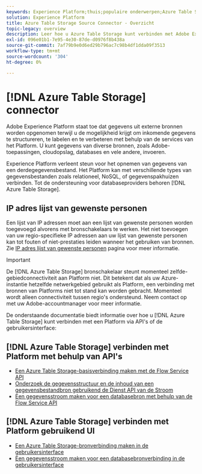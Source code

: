 ```yaml
---
keywords: Experience Platform;thuis;populaire onderwerpen;Azure Table Storage;azure table storage;ATS;ats
solution: Experience Platform
title: Azure Table Storage Source Connector - Overzicht
topic-legacy: overview
description: Leer hoe u Azure Table Storage kunt verbinden met Adobe Experience Platform via API's of de gebruikersinterface.
exl-id: 096e01b1-7e95-4e30-87de-d0976f8b438a
source-git-commit: 7af79b9e0d6ed29b796ac7c98b4df1dda09f3513
workflow-type: tm+mt
source-wordcount: '304'
ht-degree: 0%

---
```


# [!DNL Azure Table Storage] connector

Adobe Experience Platform staat toe dat gegevens uit externe bronnen worden opgenomen terwijl u de mogelijkheid krijgt om inkomende gegevens te structureren, te labelen en te verbeteren met behulp van de services van het Platform. U kunt gegevens van diverse bronnen, zoals Adobe-toepassingen, cloudopslag, databases en vele andere, invoeren.

Experience Platform verleent steun voor het opnemen van gegevens van een derdegegevensbestand. Het Platform kan met verschillende types van gegevensbestanden zoals relationeel, NoSQL, of gegevenspakhuizen verbinden. Tot de ondersteuning voor databaseproviders behoren [!DNL Azure Table Storage].

## IP adres lijst van gewenste personen

Een lijst van IP adressen moet aan een lijst van gewenste personen worden toegevoegd alvorens met bronschakelaars te werken. Het niet toevoegen van uw regio-specifieke IP adressen aan uw lijst van gewenste personen kan tot fouten of niet-prestaties leiden wanneer het gebruiken van bronnen. Zie [IP adres lijst van gewenste personen](../../ip-address-allow-list.md) pagina voor meer informatie.

>[!IMPORTANT]
>
>De [!DNL Azure Table Storage] bronschakelaar steunt momenteel zelfde-gebiedconnectiviteit aan Platform niet. Dit betekent dat als uw Azure-instantie hetzelfde netwerkgebied gebruikt als Platform, een verbinding met bronnen van Platforms niet tot stand kan worden gebracht. Momenteel wordt alleen connectiviteit tussen regio&#39;s ondersteund. Neem contact op met uw Adobe-accountmanager voor meer informatie.

De onderstaande documentatie biedt informatie over hoe u [!DNL Azure Table Storage] kunt verbinden met een Platform via API&#39;s of de gebruikersinterface:

## [!DNL Azure Table Storage] verbinden met Platform met behulp van API&#39;s

- [Een Azure Table Storage-basisverbinding maken met de Flow Service API](../../tutorials/api/create/databases/ats.md)
- [Onderzoek de gegevensstructuur en de inhoud van een gegevensbestandbron gebruikend de Dienst API van de Stroom](../../tutorials/api/explore/database-nosql.md)
- [Een gegevensstroom maken voor een databasebron met behulp van de Flow Service API](../../tutorials/api/collect/database-nosql.md)

## [!DNL Azure Table Storage] verbinden met Platform gebruikend UI

- [Een Azure Table Storage-bronverbinding maken in de gebruikersinterface](../../tutorials/ui/create/databases/ats.md)
- [Een gegevensstroom maken voor een databasebronverbinding in de gebruikersinterface](../../tutorials/ui/dataflow/databases.md)

